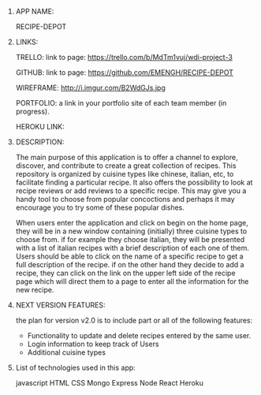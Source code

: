 

1. APP NAME: 

   RECIPE-DEPOT



2. LINKS:

   TRELLO: link to page: https://trello.com/b/MdTm1vuj/wdi-project-3

   GITHUB: link to page: https://github.com/EMENGH/RECIPE-DEPOT

   WIREFRAME: http://i.imgur.com/B2WdGJs.jpg

   PORTFOLIO: a link in your portfolio site of each team member (in progress).

   HEROKU LINK: 




3. DESCRIPTION:

   The main purpose of this application is to offer a channel to explore, discover, and contribute to create a great collection of recipes. This repository is organized by cuisine types like chinese, italian, etc, to facilitate finding a particular recipe. It also offers the possibility to look at recipe reviews or add reviews to a specific recipe. This may give you a handy tool to choose from popular concoctions and perhaps it may encourage you to try some of these popular dishes.

   When users enter the application and click on begin on the home page, they will be in a new window containing (initially) three cuisine types to choose from. if for example they choose italian, they will be presented with a list of italian recipes with a brief description of each one of them. Users should be able to click on the name of a specific recipe to get a full description of the recipe. if on the other hand they decide to add a recipe, they can click on the link on the upper left side of the recipe page which will direct them to a page to enter all the information for the new recipe.


4. NEXT VERSION FEATURES:

   the plan for version v2.0 is to include part or all of the following features:

   - Functionality to update and delete recipes entered by the same user.
   - Login information to keep track of Users
   - Additional cuisine types



5. List of technologies used in this app:

   javascript HTML CSS Mongo Express Node React Heroku
